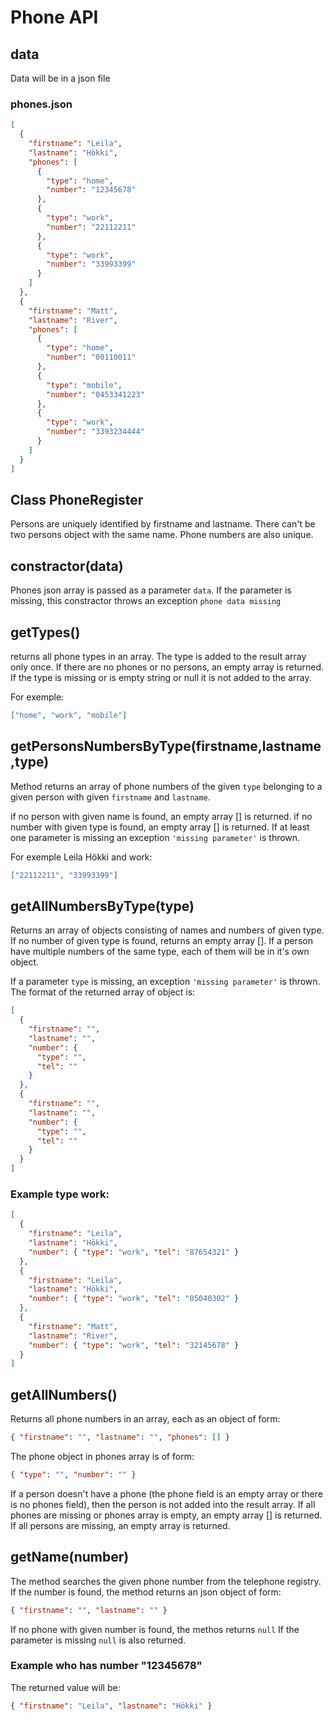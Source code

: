 # Phone API

## data

Data will be in a json file

### phones.json

```json
[
  {
    "firstname": "Leila",
    "lastname": "Hökki",
    "phones": [
      {
        "type": "home",
        "number": "12345678"
      },
      {
        "type": "work",
        "number": "22112211"
      },
      {
        "type": "work",
        "number": "33993399"
      }
    ]
  },
  {
    "firstname": "Matt",
    "lastname": "River",
    "phones": [
      {
        "type": "home",
        "number": "00110011"
      },
      {
        "type": "mobile",
        "number": "0453341223"
      },
      {
        "type": "work",
        "number": "3393234444"
      }
    ]
  }
]
```

## Class PhoneRegister

Persons are uniquely identified by firstname and lastname. There can't be two persons object with the same name. Phone numbers are also unique.

## **constractor(data)**

Phones json array is passed as a parameter `data`. If the parameter is missing, this constractor throws an exception `phone data missing`

## **getTypes()**

returns all phone types in an array. The type is added to the result array only once.
If there are no phones or no persons, an empty array is returned.
If the type is missing or is empty string or null it is not added to the array.

For exemple:

```json
["home", "work", "mobile"]
```

## **getPersonsNumbersByType(firstname,lastname,type)**

Method returns an array of phone numbers of the given `type` belonging to a given person with given `firstname` and `lastname`.

if no person with given name is found, an empty array [] is returned.
if no number with given type is found, an empty array [] is returned.
If at least one parameter is missing an exception `'missing parameter'` is thrown.

For exemple Leila Hökki and work:

```json
["22112211", "33993399"]
```

## **getAllNumbersByType(type)**

Returns an array of objects consisting of names and numbers of given type. If no number of given type is found, returns an empty array [].
If a person have multiple numbers of the same type, each of them will be in it's own object.

If a parameter `type` is missing, an exception `'missing parameter'` is thrown.
The format of the returned array of object is:

```json
[
  {
    "firstname": "",
    "lastname": "",
    "number": {
      "type": "",
      "tel": ""
    }
  },
  {
    "firstname": "",
    "lastname": "",
    "number": {
      "type": "",
      "tel": ""
    }
  }
]
```

### Example type work:

```json
[
  {
    "firstname": "Leila",
    "lastname": "Hökki",
    "number": { "type": "work", "tel": "87654321" }
  },
  {
    "firstname": "Leila",
    "lastname": "Hökki",
    "number": { "type": "work", "tel": "05040302" }
  },
  {
    "firstname": "Matt",
    "lastname": "River",
    "number": { "type": "work", "tel": "32145678" }
  }
]
```

## **getAllNumbers()**

Returns all phone numbers in an array, each as an object of form:

```json
{ "firstname": "", "lastname": "", "phones": [] }
```

The phone object in phones array is of form:

```json
{ "type": "", "number": "" }
```

If a person doesn't have a phone (the phone field is an empty array or there is no phones field), then the person is not added into the result array.
If all phones are missing or phones array is empty, an empty array [] is returned.
If all persons are missing, an empty array is returned.

## **getName(number)**

The method searches the given phone number from the telephone registry. If the number is found, the method returns an json object of form:

```json
{ "firstname": "", "lastname": "" }
```

If no phone with given number is found, the methos returns `null`
If the parameter is missing `null` is also returned.

### Example who has number "12345678"

The returned value will be:

```json
{ "firstname": "Leila", "lastname": "Hökki" }
```
